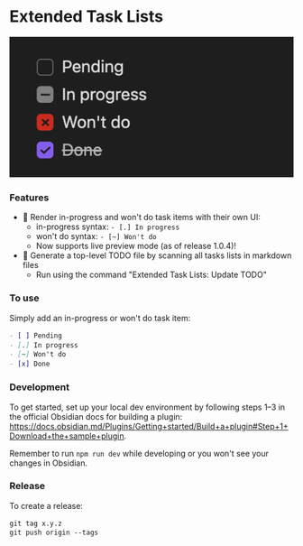 # Extended Task Lists

![image](./static/screenshot.png)

### Features
- 🌟 Render in-progress and won't do task items with their own UI:
  - in-progress syntax: `- [.] In progress`
  - won't do syntax: `- [~] Won't do`
  - Now supports live preview mode (as of release 1.0.4)!
- 🌟 Generate a top-level TODO file by scanning all tasks lists in markdown files
  - Run using the command "Extended Task Lists: Update TODO"

### To use

Simply add an in-progress or won't do task item: 

```markdown
- [ ] Pending
- [.] In progress 
- [~] Won't do
- [x] Done
```

### Development

To get started, set up your local dev environment by following steps 1–3 in the official Obsidian docs for building a plugin: https://docs.obsidian.md/Plugins/Getting+started/Build+a+plugin#Step+1+Download+the+sample+plugin.

Remember to run `npm run dev` while developing or you won't see your changes in Obsidian.

### Release

To create a release:
```shell
git tag x.y.z
git push origin --tags
```
